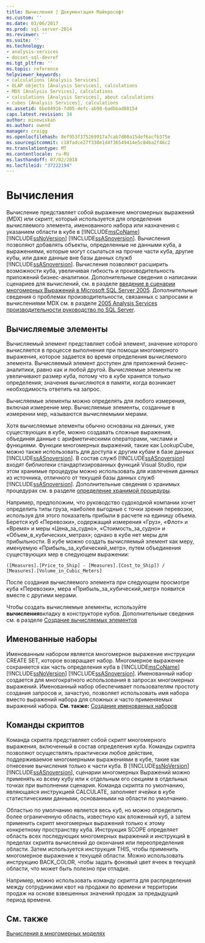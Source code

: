 ```yaml
---
title: Вычисления | Документация Майкрософт
ms.custom: ''
ms.date: 03/06/2017
ms.prod: sql-server-2014
ms.reviewer: ''
ms.suite: ''
ms.technology:
- analysis-services
- docset-sql-devref
ms.tgt_pltfrm: ''
ms.topic: reference
helpviewer_keywords:
- calculations [Analysis Services]
- OLAP objects [Analysis Services], calculations
- MDX [Analysis Services], calculations
- calculations [Analysis Services], about calculations
- cubes [Analysis Services], calculations
ms.assetid: 6be84916-fd05-4efc-ab98-6adbbad80154
caps.latest.revision: 34
author: minewiskan
ms.author: owend
manager: craigg
ms.openlocfilehash: 8ef953f375269917a7cab7d00a15def6acfb375e
ms.sourcegitcommit: c18fadce27f330e1d4f36549414e5c84ba2f46c2
ms.translationtype: MT
ms.contentlocale: ru-RU
ms.lasthandoff: 07/02/2018
ms.locfileid: "37222194"
---
```

# <a name="calculations"></a>Вычисления
  Вычисление представляет собой выражение многомерных выражений (MDX) или скрипт, который используется для определения вычисляемого элемента, именованного набора или назначения с указанием области в кубе в [!INCLUDE[msCoName](../../includes/msconame-md.md)] [!INCLUDE[ssNoVersion](../../includes/ssnoversion-md.md)] [!INCLUDE[ssASnoversion](../../includes/ssasnoversion-md.md)]. Вычисления позволяют добавлять объекты, определенные не данными куба, а выражениями, которые могут ссылаться на прочие части куба, другие кубы, или даже данные вне базы данных служб [!INCLUDE[ssASnoversion](../../includes/ssasnoversion-md.md)]. Вычисления позволяют расширить возможности куба, увеличивая гибкость и производительность приложений бизнес-аналитики. Дополнительные сведения о написании сценариев для вычислений, см. в разделе [введение в сценарии многомерных Выражений в Microsoft SQL Server 2005](http://go.microsoft.com/fwlink/?LinkId=81892). Дополнительные сведения о проблемах производительности, связанных с запросами и вычислениями MDX см. в разделе [2005 Analysis Services производительности руководство по SQL Server](http://go.microsoft.com/fwlink/?LinkId=81621).  
  
## <a name="calculated-members"></a>Вычисляемые элементы  
 Вычисляемый элемент представляет собой элемент, значение которого вычисляется в процессе выполнения при помощи многомерного выражения, которое задается во время определения вычисляемого элемента. Вычисляемый элемент доступен для приложений бизнес-аналитики, равно как и любой другой. Вычисляемые элементы не увеличивают размер куба, потому что в кубе хранятся только определения; значения вычисляются в памяти, когда возникает необходимость ответить на запрос.  
  
 Вычисляемые элементы можно определять для любого измерения, включая измерение мер. Вычисляемые элементы, созданные в измерении мер, называются вычисляемыми мерами.  
  
 Хотя вычисляемые элементы обычно основаны на данных, уже существующих в кубе, можно создавать сложные выражения, объединяя данные с арифметическими операторами, числами и функциями. Функции многомерных выражений, такие как LookupCube, можно также использовать для доступа к другим кубам в базе данных [!INCLUDE[ssASnoversion](../../includes/ssasnoversion-md.md)]. В состав служб [!INCLUDE[ssASnoversion](../../includes/ssasnoversion-md.md)] входят библиотеки стандартизированных функций Visual Studio, при этом хранимые процедуры можно использовать для извлечения данных из источника, отличного от текущей базы данных служб [!INCLUDE[ssASnoversion](../../includes/ssasnoversion-md.md)]. Дополнительные сведения о хранимых процедурах см. в разделе [определение хранимой процедуры](../multidimensional-models-extending-olap-stored-procedures/defining-stored-procedures.md).  
  
 Например, предположим, что руководство судоходной компании хочет определить типы груза, наиболее выгодные с точки зрения перевозки, используя для этого показатель прибыли в расчете на единицу объема. Берется куб «Перевозки», содержащий измерения «Груз», «Флот» и «Время» и меры «Цена_за_судно», «Стоимость_за_судно» и «Объем_в_кубических_метрах»; однако в кубе нет меры для прибыльности. В кубе можно создать вычисляемый элемент как меру, именуемую «Прибыль_за_кубический_метр», путем объединения существующих мер в следующем выражении:  
  
```  
([Measures].[Price_to_Ship] - [Measures].[Cost_to_Ship]) /  
[Measures].[Volume_in_Cubic_Meters]  
```  
  
 После создания вычисляемого элемента при следующем просмотре куба «Перевозки», мера «Прибыль_за_кубический_метр» появится вместе с другими мерами.  
  
 Чтобы создать вычисляемые элементы, используйте **вычисления**вкладку в конструкторе кубов. Дополнительные сведения см. в разделе [Создание вычисляемых элементов](../multidimensional-models/create-calculated-members.md)  
  
## <a name="named-sets"></a>Именованные наборы  
 Именованным набором является многомерное выражение инструкции CREATE SET, которое возвращает набор. Многомерное выражение сохраняется как часть определения куба в [!INCLUDE[msCoName](../../includes/msconame-md.md)] [!INCLUDE[ssNoVersion](../../includes/ssnoversion-md.md)] [!INCLUDE[ssASnoversion](../../includes/ssasnoversion-md.md)]. Именованный набор создается для многократного использования в запросах многомерных выражений. Именованный набор обеспечивает пользователям простоту создания запросов и, зачастую, позволяет использовать имя набора вместо выражений набора для сложных и часто применяемых выражений набора. **См. также:** [Создание именованных наборов](../multidimensional-models/create-named-sets.md)  
  
## <a name="script-commands"></a>Команды скриптов  
 Команда скрипта представляет собой скрипт многомерного выражения, включенный в состав определения куба. Команды скрипта позволяют осуществлять практически любое действие, поддерживаемое многомерными выражениями в кубе, такие как отнесение вычисления только к части куба. В [!INCLUDE[ssNoVersion](../../includes/ssnoversion-md.md)] [!INCLUDE[ssASnoversion](../../includes/ssasnoversion-md.md)], сценарии многомерных Выражений можно применять ко всему кубу или к отдельным его секциям в отдельных точках при выполнении сценария. Команда скрипта по умолчанию, являющаяся инструкцией CALCULATE, заполняет ячейки в кубе статистическими данными, основанными на области по умолчанию.  
  
 Областью по умолчанию является весь куб, но можно определить более ограниченную область, известную как вложенный куб, а затем применить скрипт многомерных выражений только к этому конкретному пространству куба. Инструкция SCOPE определяет область всех последующих многомерных выражений и инструкций в пределах скрипта вычислений до окончания или переопределения области. Затем используется инструкция THIS, чтобы применить многомерное выражение к текущей области. Можно использовать инструкцию BACK_COLOR, чтобы задать фоновый цвет ячеек в текущей области, что может быть полезно при отладке.  
  
 Например, можно использовать команду скрипта для распределения между сотрудниками квот на продажи по времени и территории продаж на основе взвешенных значений продаж за предыдущий период времени.  
  
## <a name="see-also"></a>См. также  
 [Вычисления в многомерных моделях](../multidimensional-models/calculations-in-multidimensional-models.md)  
  
  
